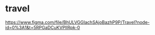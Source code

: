 # travel
https://www.figma.com/file/BhULVGGIachSAjoBazhP9P/Travel?node-id=0%3A1&t=5RPGaDCuKVPllRpk-0
